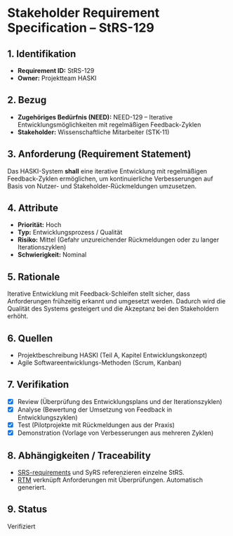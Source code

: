 # Stakeholder Requirement Specification – StRS-129

## 1. Identifikation
- **Requirement ID:** StRS-129
- **Owner:** Projektteam HASKI

## 2. Bezug
- **Zugehöriges Bedürfnis (NEED):** NEED-129 – Iterative Entwicklungsmöglichkeiten mit regelmäßigen Feedback-Zyklen
- **Stakeholder:** Wissenschaftliche Mitarbeiter (STK-11)

## 3. Anforderung (Requirement Statement)
Das HASKI-System **shall** eine iterative Entwicklung mit regelmäßigen Feedback-Zyklen ermöglichen, um kontinuierliche Verbesserungen auf Basis von Nutzer- und Stakeholder-Rückmeldungen umzusetzen.

## 4. Attribute
- **Priorität:** Hoch
- **Typ:** Entwicklungsprozess / Qualität
- **Risiko:** Mittel (Gefahr unzureichender Rückmeldungen oder zu langer Iterationszyklen)
- **Schwierigkeit:** Nominal

## 5. Rationale
Iterative Entwicklung mit Feedback-Schleifen stellt sicher, dass Anforderungen frühzeitig erkannt und umgesetzt werden. Dadurch wird die Qualität des Systems gesteigert und die Akzeptanz bei den Stakeholdern erhöht.

## 6. Quellen
- Projektbeschreibung HASKI (Teil A, Kapitel Entwicklungskonzept)
- Agile Softwareentwicklungs-Methoden (Scrum, Kanban)

## 7. Verifikation
- [x] Review (Überprüfung des Entwicklungsplans und der Iterationszyklen)
- [x] Analyse (Bewertung der Umsetzung von Feedback in Entwicklungszyklen)
- [x] Test (Pilotprojekte mit Rückmeldungen aus der Praxis)
- [x] Demonstration (Vorlage von Verbesserungen aus mehreren Zyklen)

## 8. Abhängigkeiten / Traceability
- [SRS-requirements](../../requirements/HASKI-REQ-NNNN.md) und SyRS referenzieren einzelne StRS.
- [RTM](../../rtm/RTM.csv) verknüpft Anforderungen mit Überprüfungen. Automatisch generiert.

## 9. Status
Verifiziert
